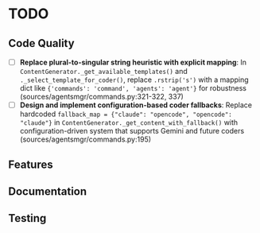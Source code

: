 # TODO

## Code Quality

- [ ] **Replace plural-to-singular string heuristic with explicit mapping**: In `ContentGenerator._get_available_templates()` and `._select_template_for_coder()`, replace `.rstrip('s')` with a mapping dict like `{'commands': 'command', 'agents': 'agent'}` for robustness (sources/agentsmgr/commands.py:321-322, 337)
- [ ] **Design and implement configuration-based coder fallbacks**: Replace hardcoded `fallback_map = {"claude": "opencode", "opencode": "claude"}` in `ContentGenerator._get_content_with_fallback()` with configuration-driven system that supports Gemini and future coders (sources/agentsmgr/commands.py:195)

## Features

## Documentation

## Testing
